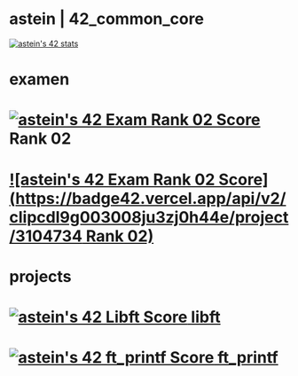 # astein | 42_common_core

[![astein's 42 stats](https://badge42.vercel.app/api/v2/clipcdl9g003008ju3zj0h44e/stats?cursusId=21&coalitionId=110)](https://profile.intra.42.fr/users/astein)

# examen

# [![astein's 42 Exam Rank 02 Score](https://badge42.vercel.app/api/v2/clipcdl9g003008ju3zj0h44e/project/3104734)](./) Rank 02
# [![astein's 42 Exam Rank 02 Score](https://badge42.vercel.app/api/v2/clipcdl9g003008ju3zj0h44e/project/3104734    Rank 02)](./libft)


# projects
# [![astein's 42 Libft Score](https://badge42.vercel.app/api/v2/clipcdl9g003008ju3zj0h44e/project/3060883)   libft](./libft) 
# [![astein's 42 ft_printf Score](https://badge42.vercel.app/api/v2/clipcdl9g003008ju3zj0h44e/project/3072972)   ft_printf](./ft_printf)



